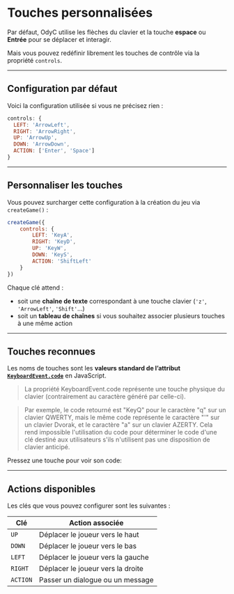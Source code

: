 <script>
import Aside from '../../../lib/ui/Doc/Aside.svelte'
import Emoji from '../../../lib/ui/Doc/Emoji.svelte'
import KeyDemo from '../../../lib/ui/Doc/KeyDemo.svelte'
</script>

# <Emoji src="🎮" /> Touches personnalisées

Par défaut, OdyC utilise les flèches du clavier et la touche **espace** ou **Entrée** pour se déplacer et interagir.

Mais vous pouvez redéfinir librement les touches de contrôle via la propriété `controls`.

---

## <Emoji src="🧩" /> Configuration par défaut

Voici la configuration utilisée si vous ne précisez rien :

```js
controls: {
  LEFT: 'ArrowLeft',
  RIGHT: 'ArrowRight',
  UP: 'ArrowUp',
  DOWN: 'ArrowDown',
  ACTION: ['Enter', 'Space']
}
```

---

## <Emoji src="⚙️" /> Personnaliser les touches

Vous pouvez surcharger cette configuration à la création du jeu via `createGame()` :

```js
createGame({
	controls: {
		LEFT: 'KeyA',
		RIGHT: 'KeyD',
		UP: 'KeyW',
		DOWN: 'KeyS',
		ACTION: 'ShiftLeft'
	}
})
```

Chaque clé attend :

- soit une **chaîne de texte** correspondant à une touche clavier (`'z'`, `'ArrowLeft'`, `'Shift'`...)
- soit un **tableau de chaînes** si vous souhaitez associer plusieurs touches à une même action

---

## <Emoji src="🔑" /> Touches reconnues

Les noms de touches sont les **valeurs standard de l’attribut [`KeyboardEvent.code`](https://developer.mozilla.org/fr/docs/Web/API/KeyboardEvent/code)** en JavaScript.

> La propriété KeyboardEvent.code représente une touche physique du clavier (contrairement au caractère généré par celle-ci).

> Par exemple, le code retourné est "KeyQ" pour le caractère "q" sur un clavier QWERTY, mais le même code représente le caractère "'" sur un clavier Dvorak, et le caractère "a" sur un clavier AZERTY. Cela rend impossible l'utilisation du code pour déterminer le code d'une clé destiné aux utilisateurs s'ils n'utilisent pas une disposition de clavier anticipé.

Pressez une touche pour voir son code:

<KeyDemo/>

---

## <Emoji src="🎯" /> Actions disponibles

Les clés que vous pouvez configurer sont les suivantes :

| Clé      | Action associée                   |
| -------- | --------------------------------- |
| `UP`     | Déplacer le joueur vers le haut   |
| `DOWN`   | Déplacer le joueur vers le bas    |
| `LEFT`   | Déplacer le joueur vers la gauche |
| `RIGHT`  | Déplacer le joueur vers la droite |
| `ACTION` | Passer un dialogue ou un message  |
